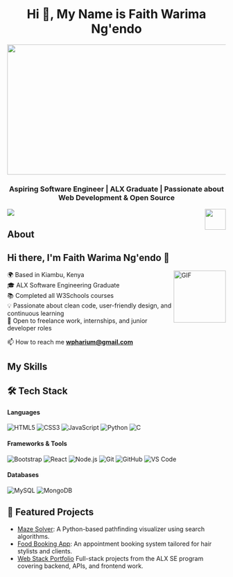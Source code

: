 <h1 align="center">Hi 👋, My Name is Faith Warima Ng'endo</h1>
<div id="header" align="center">
  <div id="badges" align="center">
</div>
<div align="center">
 <img src="https://media.giphy.com/media/L1R1tvI9svkIWwpVYr/giphy.gif" width="700" height="300"/>
 
</div>
</div>
<h3 align="center">Aspiring Software Engineer | ALX Graduate | Passionate about Web Development & Open Source</h3>
<a href="https://www.javascript.com/"><img src="https://cdn.jsdelivr.net/gh/devicons/devicon/icons/javascript/javascript-original.svg" align="right" height="48" width="48" ></a>
<img src="https://visitor-badge.laobi.icu/badge?page_id=Gtindi.Gtindi">

## About
## Hi there, I'm Faith Warima Ng'endo 👋
<img align="right" alt="GIF" height="120px" src="https://media.giphy.com/media/2xnO6tTIYYFE2j3IqQ/giphy.gif"/>


🌍 Based in Kiambu, Kenya  
🎓 ALX Software Engineering Graduate  
📚 Completed all W3Schools courses  
💡 Passionate about clean code, user-friendly design, and continuous learning  
💼 Open to freelance work, internships, and junior developer roles

📫 How to reach me **wpharium@gmail.com**


## My Skills 

## 🛠️ Tech Stack

#### **Languages**
![HTML5](https://img.shields.io/badge/-HTML5-E34F26?style=for-the-badge&logo=html5&logoColor=white)
![CSS3](https://img.shields.io/badge/-CSS3-1572B6?style=for-the-badge&logo=css3)
![JavaScript](https://img.shields.io/badge/-JavaScript-F7DF1E?style=for-the-badge&logo=javascript&logoColor=black)
![Python](https://img.shields.io/badge/-Python-3776AB?style=for-the-badge&logo=python&logoColor=white)
![C](https://img.shields.io/badge/-C-00599C?style=for-the-badge&logo=c)

#### **Frameworks & Tools**
![Bootstrap](https://img.shields.io/badge/-Bootstrap-563D7C?style=for-the-badge&logo=bootstrap)
![React](https://img.shields.io/badge/-React-20232A?style=for-the-badge&logo=react)
![Node.js](https://img.shields.io/badge/-Node.js-339933?style=for-the-badge&logo=node.js)
![Git](https://img.shields.io/badge/-Git-F05032?style=for-the-badge&logo=git)
![GitHub](https://img.shields.io/badge/-GitHub-181717?style=for-the-badge&logo=github)
![VS Code](https://img.shields.io/badge/-VS_Code-007ACC?style=for-the-badge&logo=visual-studio-code)

#### **Databases**
![MySQL](https://img.shields.io/badge/-MySQL-4479A1?style=for-the-badge&logo=mysql)
![MongoDB](https://img.shields.io/badge/-MongoDB-4EA94B?style=for-the-badge&logo=mongodb)






## 📌 Featured Projects

- [Maze Solver](https://github.com/warimap/Maze_project): A Python-based pathfinding visualizer using search algorithms.
- [Food Booking App](https://github.com/warimap/African_delights): An appointment booking system tailored for hair stylists and clients.
- [Web Stack Portfolio](https://github.com/warimap/AirBnB_clone) Full-stack projects from the ALX SE program covering backend, APIs, and frontend work.



